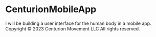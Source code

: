 # CenturionMobileApp
I will be building a user interface for the human body in a mobile app.
Copyright © 2023 Centurion Movement LLC All rights reserved.
